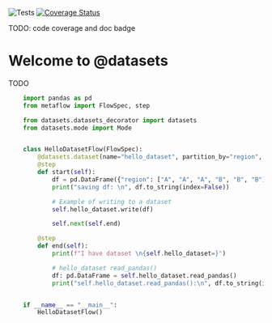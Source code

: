 ![Tests](https://github.com/zillow/datasets/actions/workflows/test.yml/badge.svg)
[![Coverage Status](https://coveralls.io/repos/github/zillow/datasets/badge.svg)](https://coveralls.io/github/zillow/datasets)

TODO: code coverage and doc badge


Welcome to @datasets
==================================================

TODO

```python
    import pandas as pd
    from metaflow import FlowSpec, step

    from datasets.datasets_decorator import datasets
    from datasets.mode import Mode


    class HelloDatasetFlow(FlowSpec):
        @datasets.dataset(name="hello_dataset", partition_by="region", mode=Mode.Write)
        @step
        def start(self):
            df = pd.DataFrame({"region": ["A", "A", "A", "B", "B", "B"], "zpid": [1, 2, 3, 4, 5, 6]})
            print("saving df: \n", df.to_string(index=False))

            # Example of writing to a dataset
            self.hello_dataset.write(df)

            self.next(self.end)

        @step
        def end(self):
            print(f"I have dataset \n{self.hello_dataset=}")

            # hello_dataset read_pandas()
            df: pd.DataFrame = self.hello_dataset.read_pandas()
            print("self.hello_dataset.read_pandas():\n", df.to_string(index=False))


    if __name__ == "__main__":
        HelloDatasetFlow()
```
